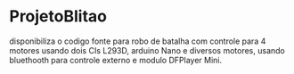 # ProjetoBlitao
disponibiliza o codigo fonte para robo de batalha com controle para 4 motores usando dois CIs L293D, arduino Nano e diversos motores, usando bluethooth para controle externo e modulo DFPlayer Mini.
